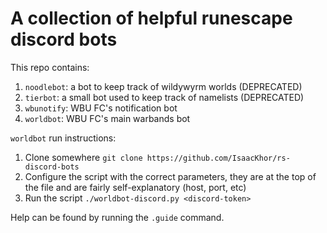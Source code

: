 # A collection of helpful runescape discord bots

This repo contains:

1. `noodlebot`: a bot to keep track of wildywyrm worlds (DEPRECATED)
2. `tierbot`: a small bot used to keep track of namelists (DEPRECATED)
3. `wbunotify`: WBU FC's notification bot
4. `worldbot`: WBU FC's main warbands bot

`worldbot` run instructions:

1. Clone somewhere `git clone https://github.com/IsaacKhor/rs-discord-bots`
2. Configure the script with the correct parameters, they are at the top
   of the file and are fairly self-explanatory (host, port, etc)
3. Run the script `./worldbot-discord.py <discord-token>`

Help can be found by running the `.guide` command.